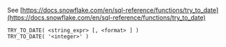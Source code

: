 See [https://docs.snowflake.com/en/sql-reference/functions/try_to_date](https://docs.snowflake.com/en/sql-reference/functions/try_to_date)
```
TRY_TO_DATE( <string_expr> [, <format> ] )
TRY_TO_DATE( '<integer>' )
```
